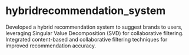 # hybridrecommendation_system

Developed a hybrid recommendation system to suggest brands to users, 
leveraging Singular Value Decomposition (SVD) for collaborative filtering. 
Integrated content-based and collaborative filtering techniques for improved recommendation accuracy.
